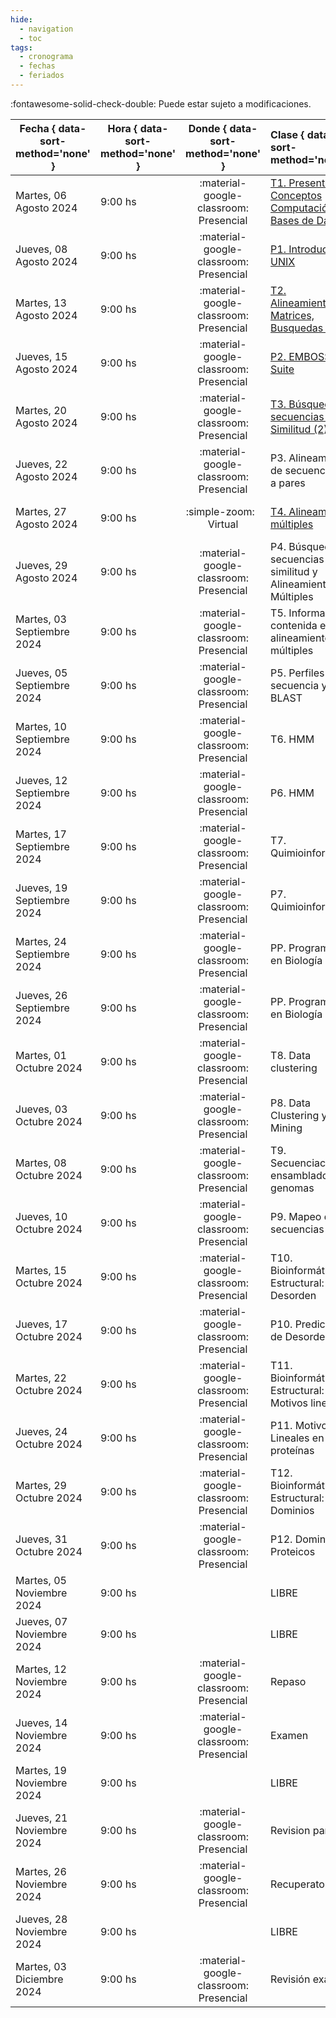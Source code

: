 ```yaml
---
hide: 
  - navigation
  - toc
tags:
  - cronograma
  - fechas
  - feriados
---
```


:fontawesome-solid-check-double: Puede estar sujeto a modificaciones.

| Fecha  { data-sort-method='none' }     | Hora  { data-sort-method='none' }   | Donde  { data-sort-method='none' }                                 | Clase  { data-sort-method='none' }      | Tipo  { data-sort-method='none' }                              | Docente { data-sort-method='none' } | 
| ----------- | -------- | :-------------------------------------: | :----------- | :---------------------------------- | :------ |
| Martes, 06 Agosto 2024 | 9:00 hs |	:material-google-classroom: Presencial | [T1. Presentación, Conceptos Computación, Bases de Datos](docs/teoricas/1-Teorica-Uno/) | :fontawesome-solid-brain: Teórica |	F. Agüero |
| Jueves, 08 Agosto 2024 | 9:00 hs |	:material-google-classroom: Presencial | [P1. Introducción a UNIX](https://bioinformatica-iib.github.io/introduccion_bioinformatica/practicos/TP01_Linux/) | :fontawesome-solid-hammer: Práctica |	M. Didier Garnham |
| Martes, 13 Agosto 2024 | 9:00 hs |	:material-google-classroom: Presencial | [T2. Alineamientos, Matrices, Busquedas (1)](docs/teoricas/2-Teorica-Dos/) | :fontawesome-solid-brain: Teórica |	F. Agüero |
| Jueves, 15 Agosto 2024 | 9:00 hs |	:material-google-classroom: Presencial | [P2. EMBOSS Suite](https://bioinformatica-iib.github.io/introduccion_bioinformatica/practicos/TP02_EMBOSS/) | :fontawesome-solid-hammer: Práctica |	M. Didier Garnham |
| Martes, 20 Agosto 2024 | 9:00 hs |	:material-google-classroom: Presencial | [T3. Búsqueda de secuencias por Similitud (2)](docs/teoricas/3-Teorica-Tres) | :fontawesome-solid-brain: Teórica |	F. Agüero |
| Jueves, 22 Agosto 2024 | 9:00 hs |	:material-google-classroom: Presencial | P3. Alineamientos de secuencias de a pares | :fontawesome-solid-hammer: Práctica |	G. Romer |
| Martes, 27 Agosto 2024 | 9:00 hs |	:simple-zoom: &nbsp; Virtual | [T4. Alineamientos múltiples](docs/teoricas/4-Teorica-Cuatro) | :fontawesome-solid-brain: Teórica |	F. Agüero |
| Jueves, 29 Agosto 2024 | 9:00 hs |	:material-google-classroom: Presencial | P4. Búsqueda de secuencias por similitud y Alineamientos Múltiples | :fontawesome-solid-hammer: Práctica |	G. Romer |
| Martes, 03 Septiembre 2024 | 9:00 hs |	:material-google-classroom: Presencial | T5. Información contenida en alineamientos múltiples | :fontawesome-solid-brain: Teórica |	L. Chemes |
| Jueves, 05 Septiembre 2024 | 9:00 hs |	:material-google-classroom: Presencial | P5. Perfiles de secuencia y PSI-BLAST | :fontawesome-solid-hammer: Práctica |	H. García |
| Martes, 10 Septiembre 2024 | 9:00 hs |	:material-google-classroom: Presencial | T6. HMM | :fontawesome-solid-brain: Teórica |	L. Chemes |
| Jueves, 12 Septiembre 2024 | 9:00 hs |	:material-google-classroom: Presencial | P6. HMM | :fontawesome-solid-hammer: Práctica |	H. García A |
| Martes, 17 Septiembre 2024 | 9:00 hs |	:material-google-classroom: Presencial | T7. Quimioinformática | :fontawesome-solid-brain: Teórica |	F. Agüero |
| Jueves, 19 Septiembre 2024 | 9:00 hs |	:material-google-classroom: Presencial | P7. Quimioinformática | :fontawesome-solid-hammer: Práctica |	M. Didier Garnham |
| Martes, 24 Septiembre 2024 | 9:00 hs |	:material-google-classroom: Presencial | PP. Programando en Biología | :fontawesome-solid-hammer: Práctica |	M. Didier Garnham |
| Jueves, 26 Septiembre 2024 | 9:00 hs |	:material-google-classroom: Presencial | PP. Programando en Biología | :fontawesome-solid-hammer: Práctica |	M. Didier Garnham |
| Martes, 01 Octubre 2024 | 9:00 hs |	:material-google-classroom: Presencial | T8. Data clustering | :fontawesome-solid-brain: Teórica |	F. Agüero |
| Jueves, 03 Octubre 2024 | 9:00 hs |	:material-google-classroom: Presencial | P8. Data Clustering y Data Mining | :fontawesome-solid-hammer: Práctica |	G. Romer |
| Martes, 08 Octubre 2024 | 9:00 hs |	:material-google-classroom: Presencial | T9. Secuenciación y ensamblado de genomas | :fontawesome-solid-brain: Teórica |	F. Agüero |
| Jueves, 10 Octubre 2024 | 9:00 hs |	:material-google-classroom: Presencial | P9. Mapeo de secuencias | :fontawesome-solid-hammer: Práctica |	G. Romer |
| Martes, 15 Octubre 2024 | 9:00 hs |	:material-google-classroom: Presencial | T10. Bioinformática Estructural: Desorden | :fontawesome-solid-brain: Teórica |	L. Chemes |
| Jueves, 17 Octubre 2024 | 9:00 hs |	:material-google-classroom: Presencial | P10. Predicción de Desorden | :fontawesome-solid-hammer: Práctica |	J. Glavina |
| Martes, 22 Octubre 2024 | 9:00 hs |	:material-google-classroom: Presencial | T11. Bioinformática Estructural: Motivos lineales | :fontawesome-solid-brain: Teórica |	L. Chemes |
| Jueves, 24 Octubre 2024 | 9:00 hs |	:material-google-classroom: Presencial | P11. Motivos Lineales en proteínas | :fontawesome-solid-hammer: Práctica | J. Glavina |
| Martes, 29 Octubre 2024 | 9:00 hs |	:material-google-classroom: Presencial | T12. Bioinformática Estructural: Dominios | :fontawesome-solid-brain: Teórica |	L. Chemes |
| Jueves, 31 Octubre 2024 | 9:00 hs |	:material-google-classroom: Presencial | P12. Dominios Proteicos | :fontawesome-solid-brain: Teórica |	J. Glavina |
| Martes, 05 Noviembre 2024 | 9:00 hs |	| LIBRE | |	|
| Jueves, 07 Noviembre 2024 | 9:00 hs |	| LIBRE | |	|
| Martes, 12 Noviembre 2024 | 9:00 hs |	:material-google-classroom: Presencial | Repaso | |	F. Agüero |
| Jueves, 14 Noviembre 2024 | 9:00 hs |	:material-google-classroom: Presencial | Examen | | F. Agüero<br>L. Chemes<br> |
| Martes, 19 Noviembre 2024 | 9:00 hs |	| LIBRE | |	|
| Jueves, 21 Noviembre 2024 | 9:00 hs |	:material-google-classroom: Presencial | Revision parciales | |	F. Agüero |
| Martes, 26 Noviembre 2024 | 9:00 hs |	:material-google-classroom: Presencial | Recuperatorio | | F. Agüero<br>L. Chemes<br>|
| Jueves, 28 Noviembre 2024 | 9:00 hs |	| LIBRE | |	|
| Martes, 03 Diciembre 2024 | 9:00 hs |	:material-google-classroom: Presencial | Revisión examen | | F. Agüero<br>L. Chemes<br> |


<!--
| Fecha  { data-sort-method='none' }     | Hora  { data-sort-method='none' }   | Donde  { data-sort-method='none' }                                 | Clase  { data-sort-method='none' }      | Tipo  { data-sort-method='none' }                              | Docente { data-sort-method='none' } | 
|:-------:|:-------------:|:---------:|:------------:|:----------:|:--------------|
|05/08/2021 |  9 - 13hs| :material-google-classroom: Zoom | Teórica 1 | [T1. Presentación de la materia](/introduccion-bioinformatica/teoricas/teorica1/) | F. Agüero |
|           | 14 - 18hs|  :material-google-classroom: Zoom | Práctico 1| [TP N°1. Introducción a UNIX](/introduccion-bioinformatica/TPs/Unix/)	| L. Bracco |
|12/08/2021 |  9 - 13hs|  :material-google-classroom: Zoom | Teórica |	[T2. Bases de datos. Ontologías.](/introduccion-bioinformatica/teoricas/teorica2/)	| F. Agüero |
|           | 14 - 18hs|  :material-google-classroom: Zoom | Práctico| [TP N°2. EMBOSS Suite](/introduccion-bioinformatica/TPs/EMBOSS/) | L. Bracco |
|19/08/2021 |  9 - 13hs|  :material-google-classroom: Zoom | Teórica |	[T3. Alineamientos de a pares y Búsqueda de secuencias por Similitud](/introduccion-bioinformatica/teoricas/teorica3/) |	F. Agüero |
|           | 14 - 18hs|  :material-google-classroom: Zoom | Teórica |	[T4. Alineamientos múltiples](/introduccion-bioinformatica/teoricas/teorica4/)	| F. Agüero |
|26/08/2021 |  9 - 13hs|  :material-google-classroom: Zoom | Práctico |	[TP N°3. Alineamientos de secuencias de a pares](/introduccion-bioinformatica/TPs/alineamiento_pares/) | H. García A. |
|           | 14 - 18hs|  :material-google-classroom: Zoom | Práctico |	[TP N°4. Búsqueda de secuencias por similitud y Alineamientos Múltiples](/introduccion-bioinformatica/TPs/busqueda_secuencias/) | H. García A. |
|02/09/2021 |  9 - 13hs|  :material-google-classroom: Zoom | Teórica |	[T5. Información contenida en alineamientos múltiples](/introduccion-bioinformatica/teoricas/teorica5/) |	M. Nielsen |
|           | 14 - 18hs|  :material-google-classroom: Zoom | Práctico |	[TP N°5. Perfiles de secuencia y PSI-BLAST](/introduccion-bioinformatica/TPs/PSI-BLAST/) |	H. García A |
|09/09/2021 |  9 - 13hs|  :material-google-classroom: Zoom | Teórica | [T6. Reconstrucción de filogenias](/introduccion-bioinformatica/teoricas/teorica6/)	| F. Agüero |
|           | 14 - 18hs|  :material-google-classroom: Zoom | Práctico |	[TP N°6. Filogenias, árboles filogenéticos y filogenómica](/introduccion-bioinformatica/TPs/Filogenia/) |	J. Glavina |
|16/09/2021 |  9 - 13hs|  :material-google-classroom: Zoom | Teórica |	[T7. Métodos de predicción de Machine Learning basados en datos (HMM y ANN)](/introduccion-bioinformatica/teoricas/teorica7/)	 | M. Nielsen |
|           | 14 - 18hs|  :material-google-classroom: Zoom | Práctico |	[TP N°7. HMM y Redes neuronales](/introduccion-bioinformatica/TPs/HMM-ANN/)	| H. García A. | 
|23/09/2021 |  9 - 13hs|  :material-google-classroom: Zoom | Práctico |	[TP N°8. Programando en Biología](/introduccion-bioinformatica/TPs/IntroR/)	| L. Bracco |
|           | 14 - 18hs|  :material-google-classroom: Zoom | Práctico |	[TP N°8. Programando en Biología](/introduccion-bioinformatica/TPs/IntroR/)	| L. Bracco |
|30/09/2021 |  9 - 13hs|  :material-google-classroom: Zoom | Teórica |	[T8. Bioinformática Estructural: Desorden](/introduccion-bioinformatica/teoricas/teorica8/) |	L. Chemes |
|           | 14 - 18hs|  :material-google-classroom: Zoom | Práctico |	[TP N°9. Predicción de Desorden](/introduccion-bioinformatica/TPs/Regiones-flexibles/)	| J. Glavina |
|07/10/2021 |  9 - 13hs |  :material-google-classroom: Zoom | Teórica |	[T9. Bioinformática Estructural:  Motivos lineales](/introduccion-bioinformatica/teoricas/teorica9/) |	L. Chemes |
|           | 14 - 18hs|  :material-google-classroom: Zoom | Práctico |	[TP N°10. Motivos Lineales en proteínas](/introduccion-bioinformatica/TPs/Motivos_Lineales/) |	J. Glavina |
|14/10/2021 |  9 - 13hs|  :material-google-classroom: Zoom | Teórica |	[T10. Bioinformática Estructural: Dominios](/introduccion-bioinformatica/teoricas/teorica10/) |	L. Chemes |
|           | 14 - 18hs|  :material-google-classroom: Zoom | Práctico | [TP N°11. Dominios Proteicos](/introduccion-bioinformatica/TPs/Modelado_Por_Homologia) |	J. Glavina |
|21/10/2021 |  9 - 13hs|  :material-google-classroom: Zoom | Teórica |	[T11. Data clustering](/introduccion-bioinformatica/teoricas/teorica11/)	| F. Agüero |
|           | 14 - 18hs|  :material-google-classroom: Zoom | Práctico |	[TP N°12. Data Mining](/introduccion-bioinformatica/TPs/DataMining/)	| L. Bracco |
|28/10/2021 |  9 - 13hs|  :material-google-classroom: Zoom | Teórica | [T12. Secuenciación y ensamblado de genomas](/introduccion-bioinformatica/teoricas/teorica12/) |	F. Agüero |
|           | 14 - 18hs|  :material-google-classroom: Zoom | Práctico |	[TP N°12. Data mining](/introduccion-bioinformatica/TPs/DataMining/)    | L. Bracco |
|04/11/2021 |  9 - 13hs|          | LIBRE                            |           |
|           | 14 - 18hs|  :material-google-classroom: Zoom | Práctico |	[TP N°13. Mapeo de secuencias](/introduccion-bioinformatica/TPs/Short-Read-Mapping/) |	I. Carri |
|11/11/2021 |  9 - 13hs|          |	REPASO	                         |F. Agüero, L. Chemes , M. Nielsen |
|           | 14 - 18hs|  :material-google-classroom: Zoom | Práctico |	[TP N°14. Genómica comparativa](/introduccion-bioinformatica/TPs/Genomica-Comparativa/) |	I. Carri |
|18/11/2021 |  9 - 13hs|         | | LIBRE ||	
|       	| 14 - 18hs|         | |	EXAMEN	                         |F. Agüero, L. Chemes , M. Nielsen |
|25/11/2021 |  9 - 13hs|        |  | LIBRE                            |           |
|           | 14 - 18hs|         | |	REVISION EXAMEN                  |F. Agüero, L. Chemes , M. Nielsen |
|02/12/2021 |  9 - 13hs|         | | LIBRE                            |           |
|           | 14 - 18hs|         | |	EXAMEN RECUPERATORIO             |F. Agüero, L. Chemes , M. Nielsen |
|09/12/2021 |  9 - 13hs|         | | LIBRE                            |           |
|           | 14 - 18hs|         | |	REVISION EXAMEN                  |F. Agüero , L. Chemes , M. Nielsen |

-->